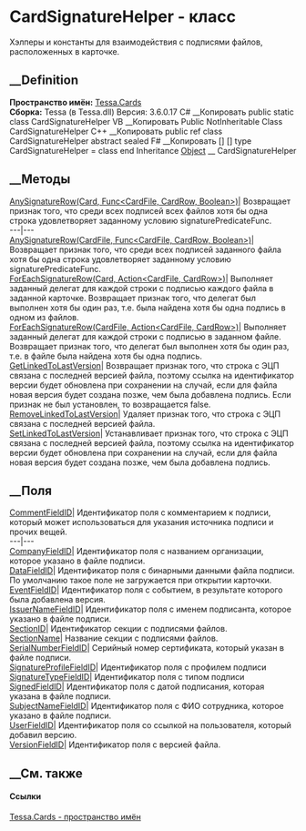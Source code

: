 # CardSignatureHelper - класс
Хэлперы и константы для взаимодействия с подписями файлов, расположенных в
карточке.
## __Definition
 **Пространство имён:** [Tessa.Cards](N_Tessa_Cards.htm)  
 **Сборка:** Tessa (в Tessa.dll) Версия: 3.6.0.17
C# __Копировать
     public static class CardSignatureHelper
VB __Копировать
     Public NotInheritable Class CardSignatureHelper
C++ __Копировать
     public ref class CardSignatureHelper abstract sealed
F# __Копировать
     [<AbstractClassAttribute>]
    [<SealedAttribute>]
    type CardSignatureHelper = class end
Inheritance
    [Object](https://learn.microsoft.com/dotnet/api/system.object) __ CardSignatureHelper
##  __Методы
[AnySignatureRow(Card, Func<CardFile, CardRow,
Boolean>)](M_Tessa_Cards_CardSignatureHelper_AnySignatureRow.htm)|  Возвращает
признак того, что среди всех подписей всех файлов хотя бы одна строка
удовлетворяет заданному условию signaturePredicateFunc.  
---|---  
[AnySignatureRow(CardFile, Func<CardFile, CardRow,
Boolean>)](M_Tessa_Cards_CardSignatureHelper_AnySignatureRow_1.htm)|
Возвращает признак того, что среди всех подписей заданного файла хотя бы одна
строка удовлетворяет заданному условию signaturePredicateFunc.  
[ForEachSignatureRow(Card, Action<CardFile,
CardRow>)](M_Tessa_Cards_CardSignatureHelper_ForEachSignatureRow.htm)|
Выполняет заданный делегат для каждой строки с подписью каждого файла в
заданной карточке. Возвращает признак того, что делегат был выполнен хотя бы
один раз, т.е. была найдена хотя бы одна подпись в одном из файлов.  
[ForEachSignatureRow(CardFile, Action<CardFile,
CardRow>)](M_Tessa_Cards_CardSignatureHelper_ForEachSignatureRow_1.htm)|
Выполняет заданный делегат для каждой строки с подписью в заданном файле.
Возвращает признак того, что делегат был выполнен хотя бы один раз, т.е. в
файле была найдена хотя бы одна подпись.  
[GetLinkedToLastVersion](M_Tessa_Cards_CardSignatureHelper_GetLinkedToLastVersion.htm)|
Возвращает признак того, что строка с ЭЦП связана с последней версией файла,
поэтому ссылка на идентификатор версии будет обновлена при сохранении на
случай, если для файла новая версия будет создана позже, чем была добавлена
подпись. Если признак не был установлен, то возвращается false.  
[RemoveLinkedToLastVersion](M_Tessa_Cards_CardSignatureHelper_RemoveLinkedToLastVersion.htm)|
Удаляет признак того, что строка с ЭЦП связана с последней версией файла.  
[SetLinkedToLastVersion](M_Tessa_Cards_CardSignatureHelper_SetLinkedToLastVersion.htm)|
Устанавливает признак того, что строка с ЭЦП связана с последней версией
файла, поэтому ссылка на идентификатор версии будет обновлена при сохранении
на случай, если для файла новая версия будет создана позже, чем была добавлена
подпись.  
## __Поля
[CommentFieldID](F_Tessa_Cards_CardSignatureHelper_CommentFieldID.htm)|
Идентификатор поля с комментарием к подписи, который может использоваться для
указания источника подписи и прочих вещей.  
---|---  
[CompanyFieldID](F_Tessa_Cards_CardSignatureHelper_CompanyFieldID.htm)|
Идентификатор поля с названием организации, которое указано в файле подписи.  
[DataFieldID](F_Tessa_Cards_CardSignatureHelper_DataFieldID.htm)|
Идентификатор поля с бинарными данными файла подписи. По умолчанию такое поле
не загружается при открытии карточки.  
[EventFieldID](F_Tessa_Cards_CardSignatureHelper_EventFieldID.htm)|
Идентификатор поля с событием, в результате которого была добавлена версия.  
[IssuerNameFieldID](F_Tessa_Cards_CardSignatureHelper_IssuerNameFieldID.htm)|
Идентификатор поля с именем подписанта, которое указано в файле подписи.  
[SectionID](F_Tessa_Cards_CardSignatureHelper_SectionID.htm)|  Идентификатор
секции с подписями файлов.  
[SectionName](F_Tessa_Cards_CardSignatureHelper_SectionName.htm)|  Название
секции с подписями файлов.  
[SerialNumberFieldID](F_Tessa_Cards_CardSignatureHelper_SerialNumberFieldID.htm)|
Серийный номер сертификата, который указан в файле подписи.  
[SignatureProfileFieldID](F_Tessa_Cards_CardSignatureHelper_SignatureProfileFieldID.htm)|
Идентификатор поля с профилем подписи  
[SignatureTypeFieldID](F_Tessa_Cards_CardSignatureHelper_SignatureTypeFieldID.htm)|
Идентификатор поля с типом подписи  
[SignedFieldID](F_Tessa_Cards_CardSignatureHelper_SignedFieldID.htm)|
Идентификатор поля с датой подписания, которая указана в файле подписи.  
[SubjectNameFieldID](F_Tessa_Cards_CardSignatureHelper_SubjectNameFieldID.htm)|
Идентификатор поля с ФИО сотрудника, которое указано в файле подписи.  
[UserFieldID](F_Tessa_Cards_CardSignatureHelper_UserFieldID.htm)|
Идентификатор поля со ссылкой на пользователя, который добавил версию.  
[VersionFieldID](F_Tessa_Cards_CardSignatureHelper_VersionFieldID.htm)|
Идентификатор поля с версией файла.  
## __См. также
#### Ссылки
[Tessa.Cards - пространство имён](N_Tessa_Cards.htm)

